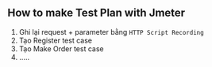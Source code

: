 ## How to make Test Plan with Jmeter
1. Ghi lại request + parameter bằng `HTTP Script Recording`
2. Tạo Register test case
3. Tạo Make Order test case
4. .....
